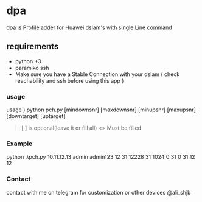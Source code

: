 # dpa
dpa is Profile adder for Huawei dslam's with single Line command
## requirements
- python +3
- paramiko ssh
- Make sure you have a Stable Connection with your dslam ( check reachability and ssh before using this app )
### usage
usage ) python pch.py <ip> <username> <password> <profilenumber> <mindownrate> <maxdownrate> <minuprate> <maxuprate> [mindownsnr] [maxdownsnr] [minupsnr] [maxupsnr] [downtarget] [uptarget]
  
> [ ] is optional(leave it or fill all)
> <> Must be filled
  
### Example
python .\pch.py 10.11.12.13 admin admin123 12 31 12228 31 1024 0 31 0 31 12 12
### Contact
  contact with me on telegram for customization or other devices
  @ali_shjb

